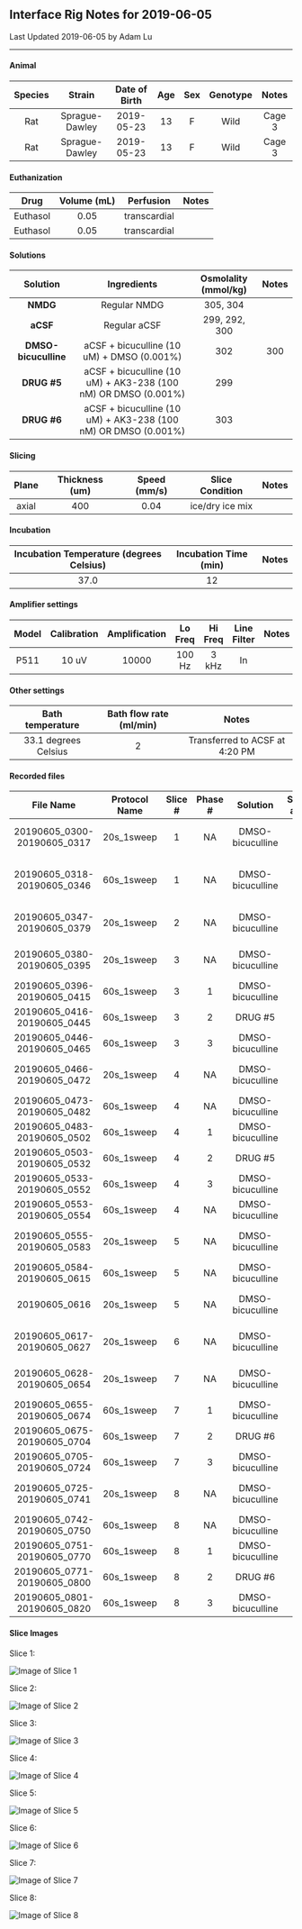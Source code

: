 ## Interface Rig Notes for 2019-06-05

Last Updated 2019-06-05 by Adam Lu

***

#### Animal

| Species |     Strain     | Date of Birth | Age  | Sex  | Genotype | Notes  |
| :-----: | :------------: | :-----------: | :--: | :--: | :------: | :----: |
|   Rat   | Sprague-Dawley |  2019-05-23   |  13  |  F   |   Wild   | Cage 3 |
|   Rat   | Sprague-Dawley |  2019-05-23   |  13  |  F   |   Wild   | Cage 3 |

#### Euthanization

|   Drug   | Volume (mL) |  Perfusion   | Notes |
| :------: | :---------: | :----------: | :---: |
| Euthasol |    0.05     | transcardial |       |
| Euthasol |    0.05     | transcardial |       |

#### Solutions

|       Solution       |                         Ingredients                          | Osmolality (mmol/kg) | Notes |
| :------------------: | :----------------------------------------------------------: | :------------------: | :---: |
|       **NMDG**       |                         Regular NMDG                         |       305, 304       |       |
|       **aCSF**       |                         Regular aCSF                         |    299, 292, 300     |       |
| **DMSO-bicuculline** |          aCSF + bicuculline (10 uM) + DMSO (0.001%)          |         302          |  300  |
|     **DRUG #5**      | aCSF + bicuculline (10 uM) + AK3-238 (100 nM) OR DMSO (0.001%) |         299          |       |
|     **DRUG #6**      | aCSF + bicuculline (10 uM) + AK3-238 (100 nM) OR DMSO (0.001%) |         303          |       |

#### Slicing

| Plane | Thickness (um) | Speed (mm/s) | Slice Condition | Notes |
| :---: | :------------: | :----------: | :-------------: | :---: |
| axial |      400       |     0.04     | ice/dry ice mix |       |

#### Incubation

| Incubation Temperature (degrees Celsius) | Incubation Time (min) | Notes |
| :--------------------------------------: | :-------------------: | :---: |
|                   37.0                   |          12           |       |

#### Amplifier settings

| Model | Calibration | Amplification | Lo Freq | Hi Freq | Line Filter | Notes |
| :---: | :---------: | :-----------: | :-----: | :-----: | :---------: | :---: |
| P511  |    10 uV    |     10000     | 100 Hz  |  3 kHz  |     In      |       |

#### Other settings

|   Bath temperature   | Bath flow rate (ml/min) |             Notes              |
| :------------------: | :---------------------: | :----------------------------: |
| 33.1 degrees Celsius |            2            | Transferred to ACSF at 4:20 PM |

#### Recorded files

|     File Name     |         Protocol Name          | Slice # | Phase # |     Solution     | Stimulation amplitude | Pump Status |                            Notes                             |
| :---------------: | :----------------------------: | :-----: | :--------------: | :-------------------: | :---------: | :----------------------------------------------------------: | :----------------------------------------------------------: |
| 20190605_0300-20190605_0317 | 20s_1sweep |    1    |    NA    | DMSO-bicuculline |        100 V         |     On      | Moved electrodes around |
| 20190605_0318-20190605_0346 | 60s_1sweep | 1 | NA | DMSO-bicuculline | 100 V | On | Baseline, Mark didn't like it |
| 20190605_0347-20190605_0379 | 20s_1sweep | 2 | NA | DMSO-bicuculline | 100 V | On | Moved electrodes around |
| 20190605_0380-20190605_0395 | 20s_1sweep | 3 | NA | DMSO-bicuculline | 100 V | On | Moved electrodes around |
| 20190605_0396-20190605_0415 | 60s_1sweep | 3 | 1 | DMSO-bicuculline | 100 V | On | Baseline |
| 20190605_0416-20190605_0445 | 60s_1sweep | 3 | 2 | DRUG #5 | 100 V | On | Wash-On |
| 20190605_0446-20190605_0465 | 60s_1sweep | 3 | 3 | DMSO-bicuculline | 100 V | On | Wash-Off |
| 20190605_0466-20190605_0472 | 20s_1sweep | 4 | NA | DMSO-bicuculline | 100 V | On | Moved electrodes around |
| 20190605_0473-20190605_0482 | 60s_1sweep | 4 | NA | DMSO-bicuculline | 100 V | On | Baseline |
| 20190605_0483-20190605_0502 | 60s_1sweep | 4 | 1 | DMSO-bicuculline | 100 V | On | Baseline |
| 20190605_0503-20190605_0532 | 60s_1sweep | 4 | 2 | DRUG #5 | 100 V | On | Wash-On |
| 20190605_0533-20190605_0552 | 60s_1sweep | 4 | 3 | DMSO-bicuculline | 100 V | On | Wash-Off |
| 20190605_0553-20190605_0554 | 60s_1sweep | 4 | NA | DMSO-bicuculline | 100 V | On | Wash-Off |
| 20190605_0555-20190605_0583 | 20s_1sweep | 5 | NA | DMSO-bicuculline | 100 V | On | Moved electrodes around |
| 20190605_0584-20190605_0615 | 60s_1sweep | 5 | NA | DMSO-bicuculline | 100 V | On | Baseline |
| 20190605_0616 | 20s_1sweep | 5 | NA | DMSO-bicuculline | 100 V | On | Moved electrodes around |
| 20190605_0617-20190605_0627 | 20s_1sweep | 6 | NA | DMSO-bicuculline | 100 V | On | Moved electrodes around |
| 20190605_0628-20190605_0654 | 20s_1sweep | 7 | NA | DMSO-bicuculline | 100 V | On | Moved electrodes around |
| 20190605_0655-20190605_0674 | 60s_1sweep | 7 | 1 | DMSO-bicuculline | 100 V | On | Baseline |
| 20190605_0675-20190605_0704 | 60s_1sweep | 7 | 2 | DRUG #6 | 100 V | On | Wash-On |
| 20190605_0705-20190605_0724 | 60s_1sweep | 7 |    3    | DMSO-bicuculline | 100 V | On | Wash-Off |
| 20190605_0725-20190605_0741 | 20s_1sweep | 8 | NA | DMSO-bicuculline | 100 V | On | Moved electrodes around |
| 20190605_0742-20190605_0750 | 60s_1sweep | 8 | NA | DMSO-bicuculline | 100 V | On | Baseline |
| 20190605_0751-20190605_0770 | 60s_1sweep | 8 | 1 | DMSO-bicuculline | 100 V | On | Baseline |
| 20190605_0771-20190605_0800 | 60s_1sweep | 8 | 2 | DRUG #6 | 100 V | On | Wash-On |
| 20190605_0801-20190605_0820 | 60s_1sweep | 8 | 3 | DMSO-bicuculline | 100 V | On | Wash-Off |


#### Slice Images

Slice 1:

![Image of Slice 1](20190605_slice1.jpg)

Slice 2:

![Image of Slice 2](20190605_slice2.jpg)

Slice 3:

![Image of Slice 3](20190605_slice3.jpg)

Slice 4:

![Image of Slice 4](20190605_slice4.jpg)

Slice 5:

![Image of Slice 5](20190605_slice5.jpg)

Slice 6:

![Image of Slice 6](20190605_slice6.jpg)

Slice 7:

![Image of Slice 7](20190605_slice7.jpg)

Slice 8:

![Image of Slice 8](20190605_slice8.jpg)

